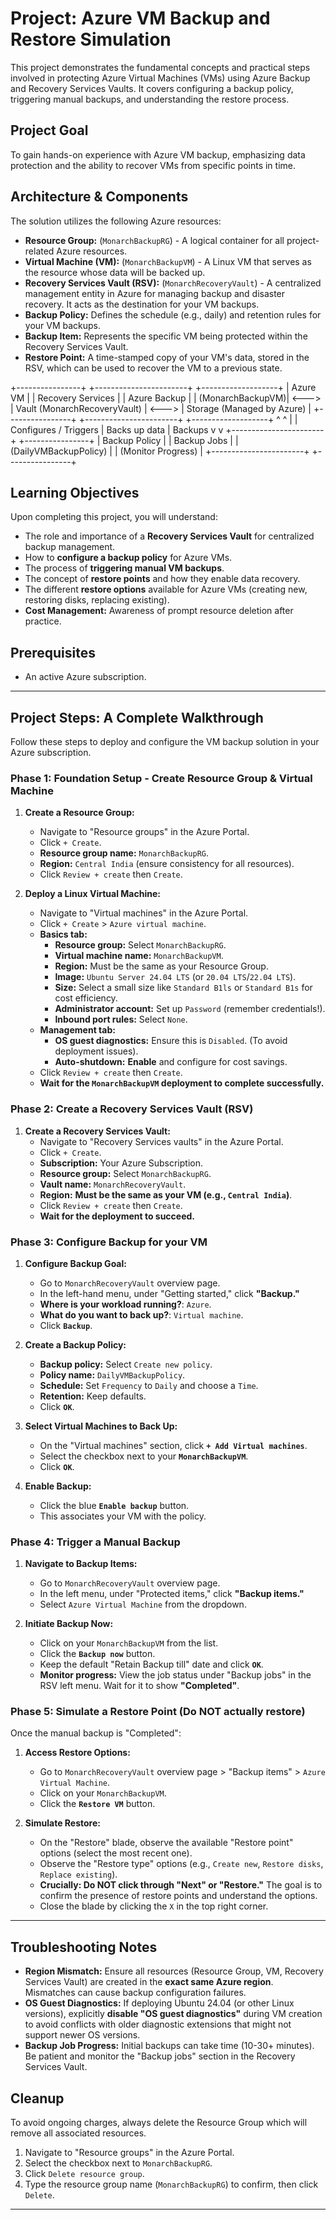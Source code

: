 # Project: Azure VM Backup and Restore Simulation

This project demonstrates the fundamental concepts and practical steps involved in protecting Azure Virtual Machines (VMs) using Azure Backup and Recovery Services Vaults. It covers configuring a backup policy, triggering manual backups, and understanding the restore process.

## Project Goal

To gain hands-on experience with Azure VM backup, emphasizing data protection and the ability to recover VMs from specific points in time.

## Architecture & Components

The solution utilizes the following Azure resources:

-   **Resource Group:** (`MonarchBackupRG`) - A logical container for all project-related Azure resources.
-   **Virtual Machine (VM):** (`MonarchBackupVM`) - A Linux VM that serves as the resource whose data will be backed up.
-   **Recovery Services Vault (RSV):** (`MonarchRecoveryVault`) - A centralized management entity in Azure for managing backup and disaster recovery. It acts as the destination for your VM backups.
-   **Backup Policy:** Defines the schedule (e.g., daily) and retention rules for your VM backups.
-   **Backup Item:** Represents the specific VM being protected within the Recovery Services Vault.
-   **Restore Point:** A time-stamped copy of your VM's data, stored in the RSV, which can be used to recover the VM to a previous state.

+----------------+       +-----------------------+       +-------------------+
|  Azure VM      |       |  Recovery Services    |       |  Azure Backup     |
| (MonarchBackupVM)| <---> |  Vault (MonarchRecoveryVault) | <---> |  Storage (Managed by Azure) |
+----------------+       +-----------------------+       +-------------------+
^                           ^
|                           | Configures / Triggers
| Backs up data             | Backups
v                           v
+-----------------------+       +----------------+
|  Backup Policy        |       | Backup Jobs    |
| (DailyVMBackupPolicy) |       | (Monitor Progress) |
+-----------------------+       +----------------+


## Learning Objectives

Upon completing this project, you will understand:

* The role and importance of a **Recovery Services Vault** for centralized backup management.
* How to **configure a backup policy** for Azure VMs.
* The process of **triggering manual VM backups**.
* The concept of **restore points** and how they enable data recovery.
* The different **restore options** available for Azure VMs (creating new, restoring disks, replacing existing).
* **Cost Management:** Awareness of prompt resource deletion after practice.

## Prerequisites

* An active Azure subscription.

---

## Project Steps: A Complete Walkthrough

Follow these steps to deploy and configure the VM backup solution in your Azure subscription.

### Phase 1: Foundation Setup - Create Resource Group & Virtual Machine

1.  **Create a Resource Group:**
    * Navigate to "Resource groups" in the Azure Portal.
    * Click `+ Create`.
    * **Resource group name:** `MonarchBackupRG`.
    * **Region:** `Central India` (ensure consistency for all resources).
    * Click `Review + create` then `Create`.

2.  **Deploy a Linux Virtual Machine:**
    * Navigate to "Virtual machines" in the Azure Portal.
    * Click `+ Create` > `Azure virtual machine`.
    * **Basics tab:**
        * **Resource group:** Select `MonarchBackupRG`.
        * **Virtual machine name:** `MonarchBackupVM`.
        * **Region:** Must be the same as your Resource Group.
        * **Image:** `Ubuntu Server 24.04 LTS` (or `20.04 LTS`/`22.04 LTS`).
        * **Size:** Select a small size like `Standard B1ls` or `Standard B1s` for cost efficiency.
        * **Administrator account:** Set up `Password` (remember credentials!).
        * **Inbound port rules:** Select `None`.
    * **Management tab:**
        * **OS guest diagnostics:** Ensure this is `Disabled`. (To avoid deployment issues).
        * **Auto-shutdown:** **Enable** and configure for cost savings.
    * Click `Review + create` then `Create`.
    * **Wait for the `MonarchBackupVM` deployment to complete successfully.**

### Phase 2: Create a Recovery Services Vault (RSV)

1.  **Create a Recovery Services Vault:**
    * Navigate to "Recovery Services vaults" in the Azure Portal.
    * Click `+ Create`.
    * **Subscription:** Your Azure Subscription.
    * **Resource group:** Select `MonarchBackupRG`.
    * **Vault name:** `MonarchRecoveryVault`.
    * **Region:** **Must be the same as your VM (e.g., `Central India`)**.
    * Click `Review + create` then `Create`.
    * **Wait for the deployment to succeed.**

### Phase 3: Configure Backup for your VM

1.  **Configure Backup Goal:**
    * Go to `MonarchRecoveryVault` overview page.
    * In the left-hand menu, under "Getting started," click **"Backup."**
    * **Where is your workload running?**: `Azure`.
    * **What do you want to back up?**: `Virtual machine`.
    * Click **`Backup`**.

2.  **Create a Backup Policy:**
    * **Backup policy:** Select `Create new policy`.
    * **Policy name:** `DailyVMBackupPolicy`.
    * **Schedule:** Set `Frequency` to `Daily` and choose a `Time`.
    * **Retention:** Keep defaults.
    * Click **`OK`**.

3.  **Select Virtual Machines to Back Up:**
    * On the "Virtual machines" section, click **`+ Add Virtual machines`**.
    * Select the checkbox next to your **`MonarchBackupVM`**.
    * Click **`OK`**.

4.  **Enable Backup:**
    * Click the blue **`Enable backup`** button.
    * This associates your VM with the policy.

### Phase 4: Trigger a Manual Backup

1.  **Navigate to Backup Items:**
    * Go to `MonarchRecoveryVault` overview page.
    * In the left menu, under "Protected items," click **"Backup items."**
    * Select `Azure Virtual Machine` from the dropdown.

2.  **Initiate Backup Now:**
    * Click on your `MonarchBackupVM` from the list.
    * Click the **`Backup now`** button.
    * Keep the default "Retain Backup till" date and click **`OK`**.
    * **Monitor progress:** View the job status under "Backup jobs" in the RSV left menu. Wait for it to show **"Completed"**.

### Phase 5: Simulate a Restore Point (Do NOT actually restore)

Once the manual backup is "Completed":

1.  **Access Restore Options:**
    * Go to `MonarchRecoveryVault` overview page > "Backup items" > `Azure Virtual Machine`.
    * Click on your `MonarchBackupVM`.
    * Click the **`Restore VM`** button.

2.  **Simulate Restore:**
    * On the "Restore" blade, observe the available "Restore point" options (select the most recent one).
    * Observe the "Restore type" options (e.g., `Create new`, `Restore disks`, `Replace existing`).
    * **Crucially: Do NOT click through "Next" or "Restore."** The goal is to confirm the presence of restore points and understand the options.
    * Close the blade by clicking the `X` in the top right corner.

---

## Troubleshooting Notes

* **Region Mismatch:** Ensure all resources (Resource Group, VM, Recovery Services Vault) are created in the **exact same Azure region**. Mismatches can cause backup configuration failures.
* **OS Guest Diagnostics:** If deploying Ubuntu 24.04 (or other Linux versions), explicitly **disable "OS guest diagnostics"** during VM creation to avoid conflicts with older diagnostic extensions that might not support newer OS versions.
* **Backup Job Progress:** Initial backups can take time (10-30+ minutes). Be patient and monitor the "Backup jobs" section in the Recovery Services Vault.

## Cleanup

To avoid ongoing charges, always delete the Resource Group which will remove all associated resources.

1.  Navigate to "Resource groups" in the Azure Portal.
2.  Select the checkbox next to `MonarchBackupRG`.
3.  Click `Delete resource group`.
4.  Type the resource group name (`MonarchBackupRG`) to confirm, then click `Delete`.

---

